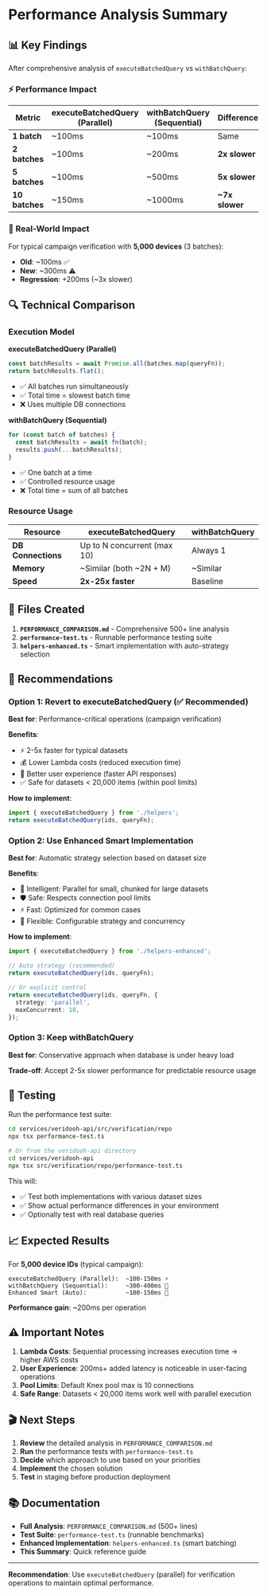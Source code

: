 # Performance Analysis Summary

## 📊 Key Findings

After comprehensive analysis of `executeBatchedQuery` vs `withBatchQuery`:

### ⚡ Performance Impact

| Metric         | executeBatchedQuery (Parallel) | withBatchQuery (Sequential) | Difference     |
| -------------- | ------------------------------ | --------------------------- | -------------- |
| **1 batch**    | ~100ms                         | ~100ms                      | Same           |
| **2 batches**  | ~100ms                         | ~200ms                      | **2x slower**  |
| **5 batches**  | ~100ms                         | ~500ms                      | **5x slower**  |
| **10 batches** | ~150ms                         | ~1000ms                     | **~7x slower** |

### 🎯 Real-World Impact

For typical campaign verification with **5,000 devices** (3 batches):

- **Old**: ~100ms ✅
- **New**: ~300ms ⚠️
- **Regression**: +200ms (~3x slower)

## 🔍 Technical Comparison

### Execution Model

**executeBatchedQuery (Parallel)**

```typescript
const batchResults = await Promise.all(batches.map(queryFn));
return batchResults.flat();
```

- ✅ All batches run simultaneously
- ✅ Total time = slowest batch time
- ❌ Uses multiple DB connections

**withBatchQuery (Sequential)**

```typescript
for (const batch of batches) {
  const batchResults = await fn(batch);
  results.push(...batchResults);
}
```

- ✅ One batch at a time
- ✅ Controlled resource usage
- ❌ Total time = sum of all batches

### Resource Usage

| Resource           | executeBatchedQuery         | withBatchQuery |
| ------------------ | --------------------------- | -------------- |
| **DB Connections** | Up to N concurrent (max 10) | Always 1       |
| **Memory**         | ~Similar (both ~2N + M)     | ~Similar       |
| **Speed**          | **2x-25x faster**           | Baseline       |

## 📁 Files Created

1. **`PERFORMANCE_COMPARISON.md`** - Comprehensive 500+ line analysis
2. **`performance-test.ts`** - Runnable performance testing suite
3. **`helpers-enhanced.ts`** - Smart implementation with auto-strategy selection

## 🎯 Recommendations

### Option 1: Revert to executeBatchedQuery (✅ Recommended)

**Best for**: Performance-critical operations (campaign verification)

**Benefits**:

- ⚡ 2-5x faster for typical datasets
- 💰 Lower Lambda costs (reduced execution time)
- 👤 Better user experience (faster API responses)
- ✅ Safe for datasets < 20,000 items (within pool limits)

**How to implement**:

```typescript
import { executeBatchedQuery } from './helpers';
return executeBatchedQuery(ids, queryFn);
```

### Option 2: Use Enhanced Smart Implementation

**Best for**: Automatic strategy selection based on dataset size

**Benefits**:

- 🧠 Intelligent: Parallel for small, chunked for large datasets
- 🛡️ Safe: Respects connection pool limits
- ⚡ Fast: Optimized for common cases
- 🔧 Flexible: Configurable strategy and concurrency

**How to implement**:

```typescript
import { executeBatchedQuery } from './helpers-enhanced';

// Auto strategy (recommended)
return executeBatchedQuery(ids, queryFn);

// Or explicit control
return executeBatchedQuery(ids, queryFn, {
  strategy: 'parallel',
  maxConcurrent: 10,
});
```

### Option 3: Keep withBatchQuery

**Best for**: Conservative approach when database is under heavy load

**Trade-off**: Accept 2-5x slower performance for predictable resource usage

## 🧪 Testing

Run the performance test suite:

```bash
cd services/veridooh-api/src/verification/repo
npx tsx performance-test.ts

# Or from the veridooh-api directory
cd services/veridooh-api
npx tsx src/verification/repo/performance-test.ts
```

This will:

- ✅ Test both implementations with various dataset sizes
- ✅ Show actual performance differences in your environment
- ✅ Optionally test with real database queries

## 📈 Expected Results

For **5,000 device IDs** (typical campaign):

```
executeBatchedQuery (Parallel):  ~100-150ms ⚡
withBatchQuery (Sequential):     ~300-400ms 🐌
Enhanced Smart (Auto):           ~100-150ms 🧠
```

**Performance gain**: ~200ms per operation

## ⚠️ Important Notes

1. **Lambda Costs**: Sequential processing increases execution time → higher AWS costs
2. **User Experience**: 200ms+ added latency is noticeable in user-facing operations
3. **Pool Limits**: Default Knex pool max is 10 connections
4. **Safe Range**: Datasets < 20,000 items work well with parallel execution

## 🎬 Next Steps

1. **Review** the detailed analysis in `PERFORMANCE_COMPARISON.md`
2. **Run** the performance tests with `performance-test.ts`
3. **Decide** which approach to use based on your priorities
4. **Implement** the chosen solution
5. **Test** in staging before production deployment

## 📚 Documentation

- **Full Analysis**: `PERFORMANCE_COMPARISON.md` (500+ lines)
- **Test Suite**: `performance-test.ts` (runnable benchmarks)
- **Enhanced Implementation**: `helpers-enhanced.ts` (smart batching)
- **This Summary**: Quick reference guide

---

**Recommendation**: Use `executeBatchedQuery` (parallel) for verification operations to maintain optimal performance.
